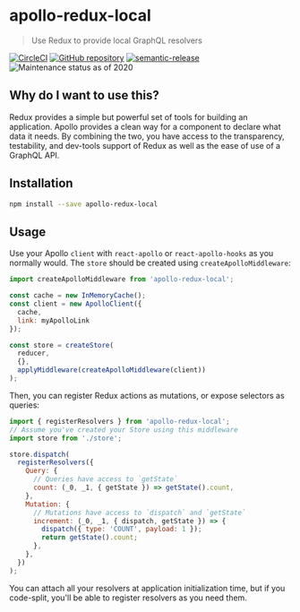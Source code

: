 # apollo-redux-local

> Use Redux to provide local GraphQL resolvers

[![CircleCI][circleci-image]][circleci-url]
[![GitHub repository][github-image]][github-url]
[![semantic-release][semantic-release-image]][semantic-release-url]
![Maintenance status as of 2020][maint-image]

## Why do I want to use this?

Redux provides a simple but powerful set of tools for building an application. Apollo provides a clean way for a component to declare what data it needs. By combining the two, you have access to the transparency, testability, and dev-tools support of Redux as well as the ease of use of a GraphQL API.

## Installation

```bash
npm install --save apollo-redux-local
```

## Usage

Use your Apollo `client` with `react-apollo` or `react-apollo-hooks` as you normally would. The `store` should be created using `createApolloMiddleware`:

```js
import createApolloMiddleware from 'apollo-redux-local';

const cache = new InMemoryCache();
const client = new ApolloClient({
  cache,
  link: myApolloLink
});

const store = createStore(
  reducer,
  {},
  applyMiddleware(createApolloMiddleware(client))
);
```

Then, you can register Redux actions as mutations, or expose selectors as queries:

```js
import { registerResolvers } from 'apollo-redux-local';
// Assume you've created your Store using this middleware
import store from './store';

store.dispatch(
  registerResolvers({
    Query: {
      // Queries have access to `getState`
      count: (_0, _1, { getState }) => getState().count,
    },
    Mutation: {
      // Mutations have access to `dispatch` and `getState`
      increment: (_0, _1, { dispatch, getState }) => {
        dispatch({ type: 'COUNT', payload: 1 });
        return getState().count;
      },
    },
  })
);
```

You can attach all your resolvers at application initialization time, but if you code-split, you'll be able to register resolvers as you need them.

[semantic-release-image]: https://img.shields.io/badge/%20%20%F0%9F%93%A6%F0%9F%9A%80-semantic--release-e10079.svg

[semantic-release-url]: https://github.com/semantic-release/semantic-release

[maint-image]: https://img.shields.io/maintenance/yes/2020.svg

[github-image]: https://img.shields.io/github/stars/ryaninvents/apollo-redux-local.svg?style=social

[github-url]: https://github.com/ryaninvents/apollo-redux-local

[circleci-image]: https://img.shields.io/circleci/project/github/ryaninvents/apollo-redux-local/master.svg?logo=circleci

[circleci-url]: https://circleci.com/gh/ryaninvents/apollo-redux-local
